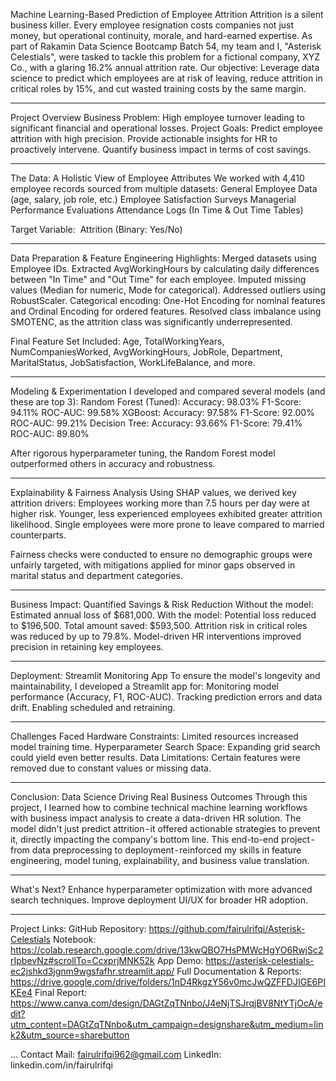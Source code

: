 Machine Learning-Based Prediction of Employee Attrition
Attrition is a silent business killer. Every employee resignation costs companies not just money, but operational continuity, morale, and hard-earned expertise. As part of Rakamin Data Science Bootcamp Batch 54, my team and I, "Asterisk Celestials", were tasked to tackle this problem for a fictional company, XYZ Co., with a glaring 16.2% annual attrition rate.
Our objective: Leverage data science to predict which employees are at risk of leaving, reduce attrition in critical roles by 15%, and cut wasted training costs by the same margin.

---

Project Overview
Business Problem:
High employee turnover leading to significant financial and operational losses.
Project Goals:
Predict employee attrition with high precision.
Provide actionable insights for HR to proactively intervene.
Quantify business impact in terms of cost savings.

---

The Data: A Holistic View of Employee Attributes
We worked with 4,410 employee records sourced from multiple datasets:
General Employee Data (age, salary, job role, etc.)
Employee Satisfaction Surveys
Managerial Performance Evaluations
Attendance Logs (In Time & Out Time Tables)

Target Variable:
 Attrition (Binary: Yes/No)

---

Data Preparation & Feature Engineering
Highlights:
Merged datasets using Employee IDs.
Extracted AvgWorkingHours by calculating daily differences between "In Time" and "Out Time" for each employee.
Imputed missing values (Median for numeric, Mode for categorical).
Addressed outliers using RobustScaler.
Categorical encoding: One-Hot Encoding for nominal features and Ordinal Encoding for ordered features.
Resolved class imbalance using SMOTENC, as the attrition class was significantly underrepresented.

Final Feature Set Included:
Age, TotalWorkingYears, NumCompaniesWorked, AvgWorkingHours, JobRole, Department, MaritalStatus, JobSatisfaction, WorkLifeBalance, and more.

---

Modeling & Experimentation
I developed and compared several models (and these are top 3):
Random Forest (Tuned):
Accuracy: 98.03%
F1-Score: 94.11%
ROC-AUC: 99.58%
XGBoost:
Accuracy: 97.58%
F1-Score: 92.00%
ROC-AUC: 99.21%
Decision Tree:
Accuracy: 93.66%
F1-Score: 79.41%
ROC-AUC: 89.80%

After rigorous hyperparameter tuning, the Random Forest model outperformed others in accuracy and robustness.

---

Explainability & Fairness Analysis
Using SHAP values, we derived key attrition drivers:
Employees working more than 7.5 hours per day were at higher risk.
Younger, less experienced employees exhibited greater attrition likelihood.
Single employees were more prone to leave compared to married counterparts.

Fairness checks were conducted to ensure no demographic groups were unfairly targeted, with mitigations applied for minor gaps observed in marital status and department categories.

---

Business Impact: Quantified Savings & Risk Reduction
Without the model: Estimated annual loss of $681,000.
With the model: Potential loss reduced to $196,500.
Total amount saved: $593,500.
Attrition risk in critical roles was reduced by up to 79.8%. Model-driven HR interventions improved precision in retaining key employees.

---

Deployment: Streamlit Monitoring App
To ensure the model's longevity and maintainability, I developed a Streamlit app for:
Monitoring model performance (Accuracy, F1, ROC-AUC).
Tracking prediction errors and data drift.
Enabling scheduled and retraining.

---

Challenges Faced
Hardware Constraints: Limited resources increased model training time.
Hyperparameter Search Space: Expanding grid search could yield even better results.
Data Limitations: Certain features were removed due to constant values or missing data.

---

Conclusion: Data Science Driving Real Business Outcomes
Through this project, I learned how to combine technical machine learning workflows with business impact analysis to create a data-driven HR solution. The model didn't just predict attrition - it offered actionable strategies to prevent it, directly impacting the company's bottom line.
This end-to-end project - from data preprocessing to deployment - reinforced my skills in feature engineering, model tuning, explainability, and business value translation.

---

What's Next?
Enhance hyperparameter optimization with more advanced search techniques.
Improve deployment UI/UX for broader HR adoption.

---

Project Links:
GitHub Repository: https://github.com/fairulrifqi/Asterisk-Celestials
Notebook: https://colab.research.google.com/drive/13kwQBO7HsPMWcHgYO6RwjSc2rIpbevNz#scrollTo=CcxprjMNK52k
App Demo: https://asterisk-celestials-ec2jshkd3jgnm9wgsfafhr.streamlit.app/
Full Documentation & Reports: https://drive.google.com/drive/folders/1nD4RkgzY56v0mcJwQZFFDJIGE6PIKEe4
Final Report: https://www.canva.com/design/DAGtZqTNnbo/J4eNjTSJrqjBV8NtYTjOcA/edit?utm_content=DAGtZqTNnbo&utm_campaign=designshare&utm_medium=link2&utm_source=sharebutton

…
Contact
Mail: fairulrifqi962@gmail.com
LinkedIn: linkedin.com/in/fairulrifqi
